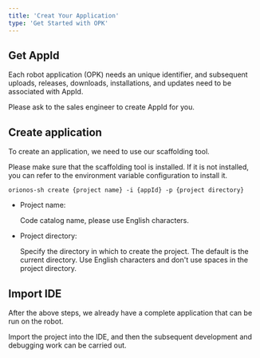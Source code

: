 ```yaml
---
title: 'Creat Your Application'
type: 'Get Started with OPK'
---
```


## Get AppId

Each robot application (OPK) needs an unique identifier, and subsequent uploads, releases, downloads, installations, and updates need to be associated with AppId.

Please ask to the sales engineer to create AppId for you.

## Create application
To create an application, we need to use our scaffolding tool. 

Please make sure that the scaffolding tool is installed. If it is not installed, you can refer to the environment variable configuration to install it.

```
orionos-sh create {project name} -i {appId} -p {project directory}
```

- Project name: 
    
    Code catalog name, please use English characters.

- Project directory: 
    
    Specify the directory in which to create the project. The default is the current directory. Use English characters and don't use spaces in the project directory.

## Import IDE
After the above steps, we already have a complete application that can be run on the robot. 

Import the project into the IDE, and then the subsequent development and debugging work can be carried out.
